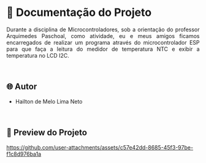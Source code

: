 # 📒 Documentação do Projeto

<p align="justify">
Durante a disciplina de Microcontroladores, sob a orientação do professor Arquimedes Paschoal, como atividade, eu e meus amigos ficamos encarregados de realizar um programa através do microcontrolador ESP para que faça a leitura do medidor de temperatura NTC e exibir a temperatura no LCD I2C.
</p>

<br>

## 🌐 Autor

- Hailton de Melo Lima Neto

<br>

## 🔗 Preview do Projeto

<p>
  

https://github.com/user-attachments/assets/c57e42dd-8685-45f3-97be-f1c8d976ba1a


</p>
